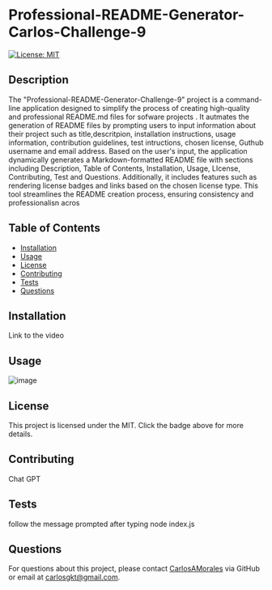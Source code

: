 # Professional-README-Generator-Carlos-Challenge-9

[![License: MIT](https://img.shields.io/badge/License-MIT-yellow.svg)](https://opensource.org/licenses/MIT)

## Description

The "Professional-README-Generator-Challenge-9" project is a command-line application designed to simplify the process of creating high-quality and professional README.md files for sofware projects . It autmates the generation of README files by prompting users to input information about their project such as title,descritpion, installation instructions, usage information, contribution guidelines, test intructions, chosen license, Guthub username and email address. Based on the user's input, the application dynamically generates a Markdown-formatted README file with sections including Description, Table of Contents, Installation, Usage, LIcense, Contributing, Test and Questions. Additionally, it includes features such as rendering license badges and links based on the chosen license type. This tool streamlines the README creation process, ensuring consistency and professionalisn                 acros

## Table of Contents

- [Installation](#installation)
- [Usage](#usage)
- [License](#license)
- [Contributing](#contributing)
- [Tests](#tests)
- [Questions](#questions)

## Installation

Link to the video 

## Usage

![image](https://github.com/carlosamorales/Professional-README-Generator-Carlos-Challenge-9/assets/7796766/64566fe1-42cb-4fcf-b11e-87fb108c814d)


## License

This project is licensed under the MIT. Click the badge above for more details.

## Contributing

Chat GPT

## Tests

follow the message prompted after typing node index.js

## Questions

For questions about this project, please contact [CarlosAMorales](https://github.com/CarlosAMorales) via GitHub or email at carlosgkt@gmail.com.
